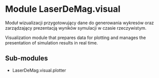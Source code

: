 Module LaserDeMag.visual
========================
Moduł wizualizacji przygotowujący dane do generowania wykresów oraz
zarządzający prezentacją wyników symulacji w czasie rzeczywistym.

Visualization module that prepares data for plotting and manages the
presentation of simulation results in real time.

Sub-modules
-----------
* LaserDeMag.visual.plotter